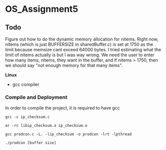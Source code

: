 # OS_Assignment5

## Todo
Figure out how to do the dynamic memory allocation for nitems. Right now, nitems (which is just BUFFERSIZE in sharedBuffer.c) is set at 1750 as the limit because memsize cant exceed 64000 bytes. I tried estimating what the limit of nitems actually is but I was way wrong. We need the user to enter how many items, nitems, they want in the buffer, and if nitems > 1750, then we should say "not enough memory for that many items". 



**Linux**
- gcc compiler


### Compile and Deployment
In order to compile the project, it is required to have gcc

```
gcc -c ip_checksum.c 

ar -rc libip_checksum.a ip_checksum.o

gcc prodcon.c -L. -lip_checksum -o prodcon -lrt -lpthread

./prodcon [buffer size]

```

